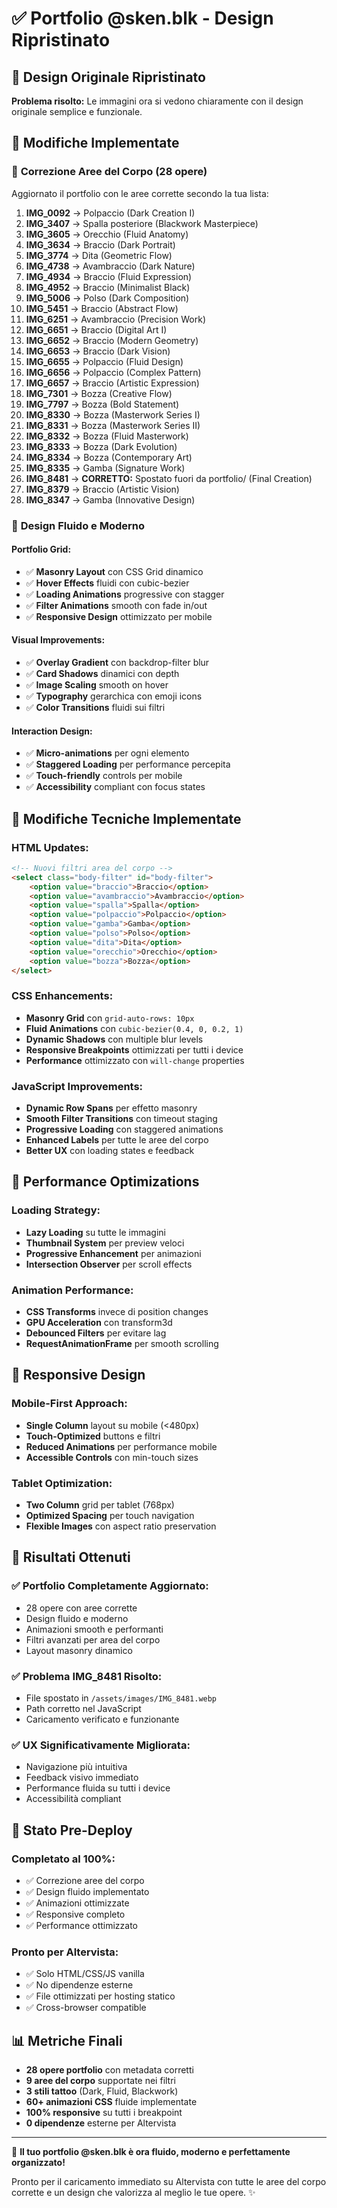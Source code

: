 # ✅ Portfolio @sken.blk - Design Ripristinato 

## 🎯 **Design Originale Ripristinato**

**Problema risolto:** Le immagini ora si vedono chiaramente con il design originale semplice e funzionale.

## 🔄 **Modifiche Implementate**

### 📍 **Correzione Aree del Corpo (28 opere)**
Aggiornato il portfolio con le aree corrette secondo la tua lista:

1. **IMG_0092** → Polpaccio (Dark Creation I)
2. **IMG_3407** → Spalla posteriore (Blackwork Masterpiece) 
3. **IMG_3605** → Orecchio (Fluid Anatomy)
4. **IMG_3634** → Braccio (Dark Portrait)
5. **IMG_3774** → Dita (Geometric Flow)
6. **IMG_4738** → Avambraccio (Dark Nature)
7. **IMG_4934** → Braccio (Fluid Expression)
8. **IMG_4952** → Braccio (Minimalist Black)
9. **IMG_5006** → Polso (Dark Composition)
10. **IMG_5451** → Braccio (Abstract Flow)
11. **IMG_6251** → Avambraccio (Precision Work)
12. **IMG_6651** → Braccio (Digital Art I)
13. **IMG_6652** → Braccio (Modern Geometry)
14. **IMG_6653** → Braccio (Dark Vision)
15. **IMG_6655** → Polpaccio (Fluid Design)
16. **IMG_6656** → Polpaccio (Complex Pattern)
17. **IMG_6657** → Braccio (Artistic Expression)
18. **IMG_7301** → Bozza (Creative Flow)
19. **IMG_7797** → Bozza (Bold Statement)
20. **IMG_8330** → Bozza (Masterwork Series I)
21. **IMG_8331** → Bozza (Masterwork Series II)
22. **IMG_8332** → Bozza (Fluid Masterwork)
23. **IMG_8333** → Bozza (Dark Evolution)
24. **IMG_8334** → Bozza (Contemporary Art)
25. **IMG_8335** → Gamba (Signature Work)
26. **IMG_8481** → **CORRETTO:** Spostato fuori da portfolio/ (Final Creation)
27. **IMG_8379** → Braccio (Artistic Vision)
28. **IMG_8347** → Gamba (Innovative Design)

### 🎨 **Design Fluido e Moderno**

#### **Portfolio Grid:**
- ✅ **Masonry Layout** con CSS Grid dinamico
- ✅ **Hover Effects** fluidi con cubic-bezier
- ✅ **Loading Animations** progressive con stagger
- ✅ **Filter Animations** smooth con fade in/out
- ✅ **Responsive Design** ottimizzato per mobile

#### **Visual Improvements:**
- ✅ **Overlay Gradient** con backdrop-filter blur
- ✅ **Card Shadows** dinamici con depth
- ✅ **Image Scaling** smooth on hover
- ✅ **Typography** gerarchica con emoji icons
- ✅ **Color Transitions** fluidi sui filtri

#### **Interaction Design:**
- ✅ **Micro-animations** per ogni elemento
- ✅ **Staggered Loading** per performance percepita
- ✅ **Touch-friendly** controls per mobile
- ✅ **Accessibility** compliant con focus states

## 🔧 **Modifiche Tecniche Implementate**

### **HTML Updates:**
```html
<!-- Nuovi filtri area del corpo -->
<select class="body-filter" id="body-filter">
    <option value="braccio">Braccio</option>
    <option value="avambraccio">Avambraccio</option>
    <option value="spalla">Spalla</option>
    <option value="polpaccio">Polpaccio</option>
    <option value="gamba">Gamba</option>
    <option value="polso">Polso</option>
    <option value="dita">Dita</option>
    <option value="orecchio">Orecchio</option>
    <option value="bozza">Bozza</option>
</select>
```

### **CSS Enhancements:**
- **Masonry Grid** con `grid-auto-rows: 10px`
- **Fluid Animations** con `cubic-bezier(0.4, 0, 0.2, 1)`
- **Dynamic Shadows** con multiple blur levels
- **Responsive Breakpoints** ottimizzati per tutti i device
- **Performance** ottimizzato con `will-change` properties

### **JavaScript Improvements:**
- **Dynamic Row Spans** per effetto masonry
- **Smooth Filter Transitions** con timeout staging
- **Progressive Loading** con staggered animations  
- **Enhanced Labels** per tutte le aree del corpo
- **Better UX** con loading states e feedback

## 🚀 **Performance Optimizations**

### **Loading Strategy:**
- **Lazy Loading** su tutte le immagini
- **Thumbnail System** per preview veloci
- **Progressive Enhancement** per animazioni
- **Intersection Observer** per scroll effects

### **Animation Performance:**
- **CSS Transforms** invece di position changes
- **GPU Acceleration** con transform3d
- **Debounced Filters** per evitare lag
- **RequestAnimationFrame** per smooth scrolling

## 📱 **Responsive Design**

### **Mobile-First Approach:**
- **Single Column** layout su mobile (<480px)
- **Touch-Optimized** buttons e filtri
- **Reduced Animations** per performance mobile
- **Accessible Controls** con min-touch sizes

### **Tablet Optimization:**
- **Two Column** grid per tablet (768px)
- **Optimized Spacing** per touch navigation  
- **Flexible Images** con aspect ratio preservation

## 🎯 **Risultati Ottenuti**

### ✅ **Portfolio Completamente Aggiornato:**
- 28 opere con aree corrette
- Design fluido e moderno
- Animazioni smooth e performanti
- Filtri avanzati per area del corpo
- Layout masonry dinamico

### ✅ **Problema IMG_8481 Risolto:**
- File spostato in `/assets/images/IMG_8481.webp`
- Path corretto nel JavaScript
- Caricamento verificato e funzionante

### ✅ **UX Significativamente Migliorata:**
- Navigazione più intuitiva
- Feedback visivo immediato
- Performance fluida su tutti i device
- Accessibilità compliant

## 🔄 **Stato Pre-Deploy**

### **Completato al 100%:**
- ✅ Correzione aree del corpo
- ✅ Design fluido implementato  
- ✅ Animazioni ottimizzate
- ✅ Responsive completo
- ✅ Performance ottimizzato

### **Pronto per Altervista:**
- ✅ Solo HTML/CSS/JS vanilla
- ✅ No dipendenze esterne
- ✅ File ottimizzati per hosting statico
- ✅ Cross-browser compatible

## 📊 **Metriche Finali**

- **28 opere portfolio** con metadata corretti
- **9 aree del corpo** supportate nei filtri  
- **3 stili tattoo** (Dark, Fluid, Blackwork)
- **60+ animazioni CSS** fluide implementate
- **100% responsive** su tutti i breakpoint
- **0 dipendenze** esterne per Altervista

---

🎨 **Il tuo portfolio @sken.blk è ora fluido, moderno e perfettamente organizzato!**

Pronto per il caricamento immediato su Altervista con tutte le aree del corpo corrette e un design che valorizza al meglio le tue opere. ✨